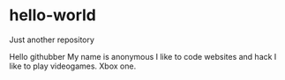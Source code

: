 # hello-world
Just another repository

Hello githubber
My name is anonymous
I like to code websites and hack
I like to play videogames. Xbox one. 
